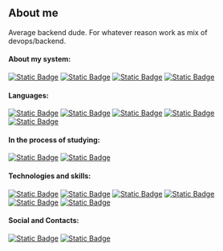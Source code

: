 ## About me

Average backend dude. For whatever reason work as mix of devops/backend.

#### About my system:
[![Static Badge](https://img.shields.io/badge/ArchLinux-11161c?style=for-the-badge&logo=archlinux)](https://archlinux.org/)
[![Static Badge](https://img.shields.io/badge/gnome-11161c?style=for-the-badge&logo=gnome)](https://gnome.org/)
[![Static Badge](https://img.shields.io/badge/MacOS-11161c?style=for-the-badge&logo=macos)](https://www.apple.com/macos/)
[![Static Badge](https://img.shields.io/badge/NeoVim-11161c?style=for-the-badge&logo=neovim)](https://neovim.io/)

#### Languages:

[![Static Badge](https://img.shields.io/badge/Csharp-11161c?style=for-the-badge&logo=dotnet)](https://dotnet.microsoft.com/)
[![Static Badge](https://img.shields.io/badge/Java-11161c?style=for-the-badge&logo=openjdk)](https://dev.java/)
[![Static Badge](https://img.shields.io/badge/Python-11161c?style=for-the-badge&logo=python)](https://www.python.org/)
[![Static Badge](https://img.shields.io/badge/Lua-11161c?style=for-the-badge&logo=lua)](https://www.lua.org/)
[![Static Badge](https://img.shields.io/badge/Ts-11161c?style=for-the-badge&logo=typescript)](https://www.typescriptlang.org/)

#### In the process of studying:

[![Static Badge](https://img.shields.io/badge/Go-11161c?style=for-the-badge&logo=go)](https://go.dev/)
[![Static Badge](https://img.shields.io/badge/rust-11161c?style=for-the-badge&logo=rust)](https://www.rust-lang.org/)

#### Technologies and skills:

[![Static Badge](https://img.shields.io/badge/Linux-11161c?style=for-the-badge&logo=linux)](https://www.linux.org/)
[![Static Badge](https://img.shields.io/badge/git-11161c?style=for-the-badge&logo=git)](https://git-scm.com/)
[![Static Badge](https://img.shields.io/badge/Docker-11161c?style=for-the-badge&logo=docker)](https://www.docker.com/)
[![Static Badge](https://img.shields.io/badge/Kubernetes-11161c?style=for-the-badge&logo=kubernetes)](https://kubernetes.io/)
[![Static Badge](https://img.shields.io/badge/Proxmox-11161c?style=for-the-badge&logo=proxmox)](https://proxmox.com/)
[![Static Badge](https://img.shields.io/badge/Arduino-11161c?style=for-the-badge&logo=arduino)](https://arduino.cc/)

#### Social and Contacts:

[![Static Badge](https://img.shields.io/badge/telegram-11161c?style=for-the-badge&logo=telegram)](https://t.me/Hlofiys)
[![Static Badge](https://img.shields.io/badge/discord-11161c?style=for-the-badge&logo=discord)](https://discordapp.com/users/345662238025318410)
